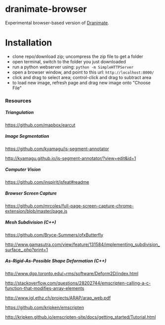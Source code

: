 # dranimate-browser

Experimental browser-based version of <a href="http://www.dranimate.com">Dranimate</a>.

# Installation
* clone repo/download zip; uncompress the zip file to get a folder
* open terminal, switch to the folder you just downloaded
* run a python webserver using: `python -m SimpleHTTPServer`
* open a browser window, and point to this url: `http://localhost:8000/`
* click and drag to select area; control-click and drag to subtract area
* to load new image, refresh page and drag new image onto "Choose File"

### Resources

##### Triangulation

https://github.com/mapbox/earcut

##### Image Segmentation

https://github.com/kyamagu/js-segment-annotator

http://kyamagu.github.io/js-segment-annotator/?view=edit&id=1

##### Computer Vision

https://github.com/inspirit/jsfeat#readme

##### Browser Screen Capture

https://github.com/mrcoles/full-page-screen-capture-chrome-extension/blob/master/page.js

##### Mesh Subdivision (C++)

https://github.com/Bryce-Summers/ofxButterfly

http://www.gamasutra.com/view/feature/131584/implementing_subdivision_surface_.php?print=1

##### As-Rigid-As-Possible Shape Deformation (C++)

http://www.dgp.toronto.edu/~rms/software/Deform2D/index.html

http://stackoverflow.com/questions/28202744/emscripten-calling-a-c-function-that-modifies-array-elements

http://www.igl.ethz.ch/projects/ARAP/arap_web.pdf

https://github.com/kripken/emscripten

http://kripken.github.io/emscripten-site/docs/getting_started/Tutorial.html
